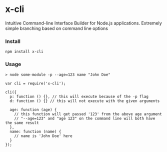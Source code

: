 # x-cli
Intuitive Command-line Interface Builder for Node.js applications. Extremely simple branching based on command line options

### Install

    npm install x-cli

### Usage

    > node some-module -p --age=123 name "John Doe"

    var cli = require('x-cli');

    cli({
      p: function () {}, // this will execute because of the -p flag
      d: function () {} // this will not execute with the given arguments

      age: function (age) {
        // this function will get passed '123' from the above age argument
        // "--age=123" and "age 123" on the command line will both have the same result
      },
      name: function (name) {
        // name is 'John Doe' here
      }
    });
